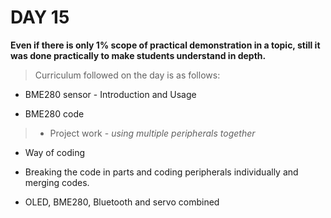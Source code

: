 # **DAY 15**

**Even if there is only 1% scope of practical demonstration in a topic, still it was done practically to make students understand in depth.**

>Curriculum followed on the day is as follows:

- BME280 sensor - Introduction and Usage

- BME280 code

>- Project work - *using multiple peripherals together* 

- Way of coding 

- Breaking the code in parts and coding peripherals individually and merging codes.

- OLED, BME280, Bluetooth and servo combined 